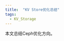 ```yaml
---
title:  "KV Store优化总结"
tags: 
  - KV_Storage
---
```


本文总结Ceph优化方向。

<div  align="center">  
<object data="../files/键值存储优化论文综述.pdf" width="1000" height="1000" type='application/pdf'/>
</div>